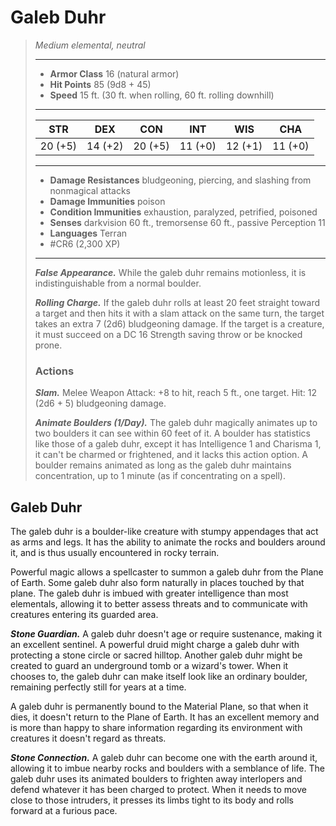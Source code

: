 # Galeb Duhr
>*Medium elemental, neutral*
>___
>- **Armor Class** 16 (natural armor)
>- **Hit Points** 85 (9d8 + 45)
>- **Speed** 15 ft. (30 ft. when rolling, 60 ft. rolling downhill)
>___
>|STR|DEX|CON|INT|WIS|CHA|
>|:---:|:---:|:---:|:---:|:---:|:---:|
>|20 (+5)|14 (+2)|20 (+5)|11 (+0)|12 (+1)|11 (+0)|
>___
>- **Damage Resistances** bludgeoning, piercing, and slashing from nonmagical attacks
>- **Damage Immunities** poison
>- **Condition Immunities** exhaustion, paralyzed, petrified, poisoned
>- **Senses** darkvision 60 ft., tremorsense 60 ft., passive Perception 11
>- **Languages** Terran
>- #CR6 (2,300 XP)
>___
>***False Appearance.*** While the galeb duhr remains motionless, it is indistinguishable from a normal boulder.  
>
>***Rolling Charge.*** If the galeb duhr rolls at least 20 feet straight toward a target and then hits it with a slam attack on the same turn, the target takes an extra 7 (2d6) bludgeoning damage. If the target is a creature, it must succeed on a DC 16 Strength saving throw or be knocked prone.  
>
>### Actions
>***Slam.*** Melee Weapon Attack: +8 to hit, reach 5 ft., one target. Hit: 12 (2d6 + 5) bludgeoning damage.  
>
>***Animate Boulders (1/Day).*** The galeb duhr magically animates up to two boulders it can see within 60 feet of it. A boulder has statistics like those of a galeb duhr, except it has Intelligence 1 and Charisma 1, it can't be charmed or frightened, and it lacks this action option. A boulder remains animated as long as the galeb duhr maintains concentration, up to 1 minute (as if concentrating on a spell).

## Galeb Duhr

The galeb duhr is a boulder-like creature with stumpy appendages that act as arms and legs. It has the ability to animate the rocks and boulders around it, and is thus usually encountered in rocky terrain.

Powerful magic allows a spellcaster to summon a galeb duhr from the Plane of Earth. Some galeb duhr also form naturally in places touched by that plane. The galeb duhr is imbued with greater intelligence than most elementals, allowing it to better assess threats and to communicate with creatures entering its guarded area.

***Stone Guardian.*** A galeb duhr doesn't age or require sustenance, making it an excellent sentinel. A powerful druid might charge a galeb duhr with protecting a stone circle or sacred hilltop. Another galeb duhr might be created to guard an underground tomb or a wizard's tower. When it chooses to, the galeb duhr can make itself look like an ordinary boulder, remaining perfectly still for years at a time.

A galeb duhr is permanently bound to the Material Plane, so that when it dies, it doesn't return to the Plane of Earth. It has an excellent memory and is more than happy to share information regarding its environment with creatures it doesn't regard as threats.

***Stone Connection.*** A galeb duhr can become one with the earth around it, allowing it to imbue nearby rocks and boulders with a semblance of life. The galeb duhr uses its animated boulders to frighten away interlopers and defend whatever it has been charged to protect. When it needs to move close to those intruders, it presses its limbs tight to its body and rolls forward at a furious pace.